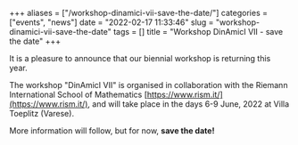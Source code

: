 +++
aliases = ["/workshop-dinamici-vii-save-the-date/"]
categories = ["events", "news"]
date = "2022-02-17 11:33:46"
slug = "workshop-dinamici-vii-save-the-date"
tags = []
title = "Workshop DinAmicI VII - save the date"
+++

It is a pleasure to announce that our biennial workshop is returning
this year.

The workshop "DinAmicI VII" is organised in collaboration with the
Riemann International School of Mathematics [https://www.rism.it/](https://www.rism.it/), and
will take place in the days 6-9 June, 2022 at Villa Toeplitz (Varese).

More information will follow, but for now, **save the date!**
